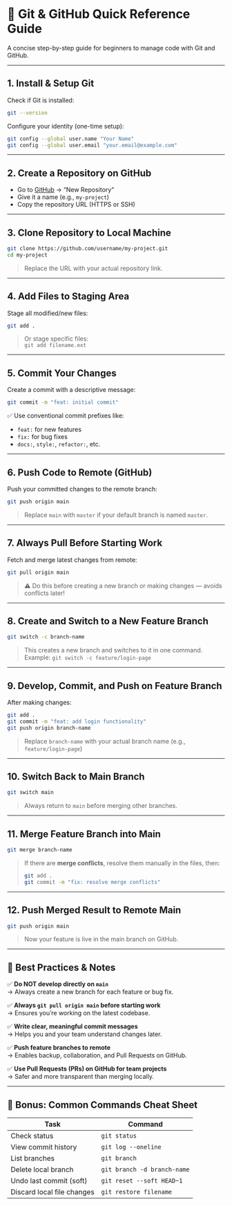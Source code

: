 # 🚀 Git & GitHub Quick Reference Guide

A concise step-by-step guide for beginners to manage code with Git and GitHub.

---

## 1. Install & Setup Git

Check if Git is installed:
```bash
git --version
```

Configure your identity (one-time setup):
```bash
git config --global user.name "Your Name"
git config --global user.email "your.email@example.com"
```

---

## 2. Create a Repository on GitHub

- Go to [GitHub](https://github.com) → “New Repository”
- Give it a name (e.g., `my-project`)
- Copy the repository URL (HTTPS or SSH)

---

## 3. Clone Repository to Local Machine

```bash
git clone https://github.com/username/my-project.git
cd my-project
```

> Replace the URL with your actual repository link.

---

## 4. Add Files to Staging Area

Stage all modified/new files:
```bash
git add .
```

> Or stage specific files:  
> `git add filename.ext`

---

## 5. Commit Your Changes

Create a commit with a descriptive message:
```bash
git commit -m "feat: initial commit"
```

✅ Use conventional commit prefixes like:
- `feat:` for new features
- `fix:` for bug fixes
- `docs:`, `style:`, `refactor:`, etc.

---

## 6. Push Code to Remote (GitHub)

Push your committed changes to the remote branch:
```bash
git push origin main
```

> Replace `main` with `master` if your default branch is named `master`.

---

## 7. Always Pull Before Starting Work

Fetch and merge latest changes from remote:
```bash
git pull origin main
```

> ⚠️ Do this before creating a new branch or making changes — avoids conflicts later!

---

## 8. Create and Switch to a New Feature Branch

```bash
git switch -c branch-name
```

> This creates a new branch and switches to it in one command.  
> Example: `git switch -c feature/login-page`

---

## 9. Develop, Commit, and Push on Feature Branch

After making changes:
```bash
git add .
git commit -m "feat: add login functionality"
git push origin branch-name
```

> Replace `branch-name` with your actual branch name (e.g., `feature/login-page`)

---

## 10. Switch Back to Main Branch

```bash
git switch main
```

> Always return to `main` before merging other branches.

---

## 11. Merge Feature Branch into Main

```bash
git merge branch-name
```

> If there are **merge conflicts**, resolve them manually in the files, then:
> ```bash
> git add .
> git commit -m "fix: resolve merge conflicts"
> ```

---

## 12. Push Merged Result to Remote Main

```bash
git push origin main
```

> Now your feature is live in the main branch on GitHub.

---

## 📝 Best Practices & Notes

✅ **Do NOT develop directly on `main`**  
→ Always create a new branch for each feature or bug fix.

✅ **Always `git pull origin main` before starting work**  
→ Ensures you’re working on the latest codebase.

✅ **Write clear, meaningful commit messages**  
→ Helps you and your team understand changes later.

✅ **Push feature branches to remote**  
→ Enables backup, collaboration, and Pull Requests on GitHub.

✅ **Use Pull Requests (PRs) on GitHub for team projects**  
→ Safer and more transparent than merging locally.

---

## 🧩 Bonus: Common Commands Cheat Sheet

| Task                        | Command                          |
|-----------------------------|----------------------------------|
| Check status                | `git status`                     |
| View commit history         | `git log --oneline`              |
| List branches               | `git branch`                     |
| Delete local branch         | `git branch -d branch-name`      |
| Undo last commit (soft)     | `git reset --soft HEAD~1`        |
| Discard local file changes  | `git restore filename`           |
